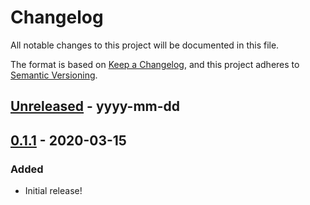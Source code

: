 # Changelog

All notable changes to this project will be documented in this file.

The format is based on [Keep a Changelog](https://keepachangelog.com/en/1.0.0/),
and this project adheres to [Semantic Versioning](https://semver.org/spec/v2.0.0.html).

## [Unreleased] - yyyy-mm-dd

## [0.1.1] - 2020-03-15

### Added

- Initial release!

<!-- Markdown link dfn's -->
[unreleased]: https://github.com/klarna-incubator/postgres-to-docs/compare/v0.1.1...HEAD
[0.1.1]: https://github.com/klarna-incubator/postgres-to-docs/releases/tag/v0.1.1
